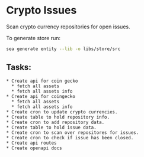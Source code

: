 # Crypto Issues

Scan crypto currency repositories for open issues. 

To generate store run: 
```sh
sea generate entity --lib -o libs/store/src
```

## Tasks:
    * Create api for coin gecko
      * fetch all assets
      * fetch all assets info
    * Create api for coingecko
      * fetch all assets
      * fetch all assets info
    * Create cron to update crypto currencies.
    * Create table to hold repository info.
    * Create cron to add repository data.
    * Create table to hold issue data.
    * Create cron to scan over repositores for issues.
    * Create cron to check if issue has been closed.
    * Create api routes
    * Create openapi docs